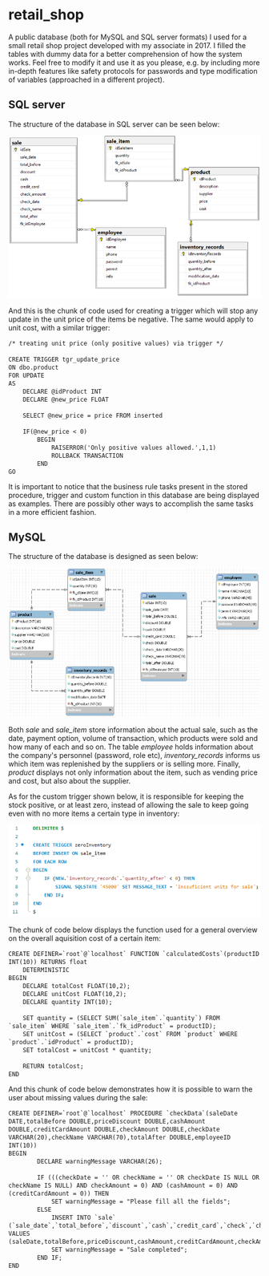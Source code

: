 # retail_shop
A public database (both for MySQL and SQL server formats) I used for a small retail shop project developed with my associate in 2017. I filled the tables with dummy data for a better comprehension of how the system works. Feel free to modify it and use it as you please, e.g. by including more in-depth features like safety protocols for passwords and type modification of variables (approached in a different project).

## SQL server

The structure of the database in SQL server can be seen below:

![sqlserver](https://raw.githubusercontent.com/dallasferraz/retail_shop/master/sqlserverdb.png)

And this is the chunk of code used for creating a trigger which will stop any update in the unit price of the items be negative. The same would apply to unit cost, with a similar trigger:

```tsql
/* treating unit price (only positive values) via trigger */

CREATE TRIGGER tgr_update_price
ON dbo.product
FOR UPDATE
AS 
	DECLARE @idProduct INT
	DECLARE @new_price FLOAT

	SELECT @new_price = price FROM inserted

	IF(@new_price < 0)
		BEGIN
			RAISERROR('Only positive values allowed.',1,1)
			ROLLBACK TRANSACTION
		END
GO
```

It is important to notice that the business rule tasks present in the stored procedure, trigger and custom function in this database are being displayed as examples. There are possibly other ways to accomplish the same tasks in a more efficient fashion. 

## MySQL

The structure of the database is designed as seen below:

![retail shop panorama](https://raw.githubusercontent.com/dallasferraz/retail_shop/master/mysqlmodel.png)

Both *sale* and *sale_item* store information about the actual sale, such as the date, payment option, volume of transaction, which products were sold and how many of each and so on. The table *employee* holds information about the company's personnel (password, role etc), *inventory_records* informs us which item was replenished by the suppliers or is selling more. Finally, *product* displays not only information about the item, such as vending price and cost, but also about the supplier.

As for the custom trigger shown below, it is responsible for keeping the stock positive, or at least zero, instead of allowing the sale to keep going even with no more items a certain type in inventory:

![trigger code](https://raw.githubusercontent.com/dallasferraz/retail_shop/master/zeroinventorytrigger.png)

The chunk of code below displays the function used for a general overview on the overall aquisition cost of a certain item:

```mysql
CREATE DEFINER=`root`@`localhost` FUNCTION `calculatedCosts`(productID INT(10)) RETURNS float
    DETERMINISTIC
BEGIN
	DECLARE totalCost FLOAT(10,2);
    DECLARE unitCost FLOAT(10,2);
    DECLARE quantity INT(10);
    
    SET quantity = (SELECT SUM(`sale_item`.`quantity`) FROM `sale_item` WHERE `sale_item`.`fk_idProduct` = productID);
    SET unitCost = (SELECT `product`.`cost` FROM `product` WHERE `product`.`idProduct` = productID);
    SET totalCost = unitCost * quantity;
    
    RETURN totalCost;
END
```

And this chunk of code below demonstrates how it is possible to warn the user about missing values during the sale:

```mysql
CREATE DEFINER=`root`@`localhost` PROCEDURE `checkData`(saleDate DATE,totalBefore DOUBLE,priceDiscount DOUBLE,cashAmount DOUBLE,creditCardAmount DOUBLE,checkAmount DOUBLE,checkDate VARCHAR(20),checkName VARCHAR(70),totalAfter DOUBLE,employeeID INT(10))
BEGIN
        DECLARE warningMessage VARCHAR(26);
		
		IF (((checkDate = '' OR checkName = '' OR checkDate IS NULL OR checkName IS NULL) AND checkAmount = 0) AND (cashAmount = 0) AND (creditCardAmount = 0)) THEN
			SET warningMessage = "Please fill all the fields";
		ELSE
			INSERT INTO `sale` (`sale_date`,`total_before`,`discount`,`cash`,`credit_card`,`check`,`check_date`,`check_name`,`total_after`,`fk_idEmployee`) VALUES (saleDate,totalBefore,priceDiscount,cashAmount,creditCardAmount,checkAmount,checkDate,checkName,totalAfter,employeeID);
			SET warningMessage = "Sale completed";
		END IF;
END
```